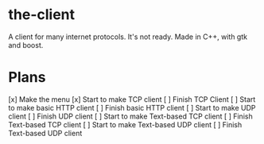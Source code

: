 # the-client

A client for many internet protocols. It's not ready. Made in C++, with gtk and boost.

# Plans

[x] Make the menu
[x] Start to make TCP client
[ ] Finish TCP Client
[ ] Start to make basic HTTP client
[ ] Finish basic HTTP client
[ ] Start to make UDP client
[ ] Finish UDP client
[ ] Start to make Text-based TCP client
[ ] Finish Text-based TCP client
[ ] Start to make Text-based UDP client
[ ] Finish Text-based UDP client
